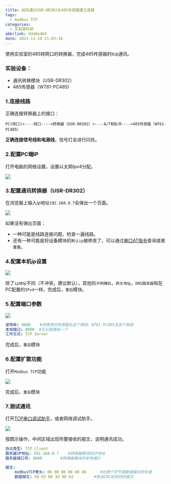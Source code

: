 ```yaml
---
title: 如何通过USR-DR302与485传感器建立连接
tags:
  - modbus TCP
categories:
  - 实验室科研
abbrlink: dda0e464
date: 2021-11-19 21:03:34
---
```


使用实验室的485转网口的转换器，完成485传感器的tcp通讯。

<!--more-->

### 实验设备：

- 通讯转换模块（USR-DR302）
- 485传感器（WT61-PC485)

### 1.连接线路

正确连接转换器上的接口：

```
PC(网口)<----网口---->转换器（USR-DR302）<----A/T和B/R---->485传感器（WT61-PC485）
```

**正确连接信号线和电源线**，信号灯会进行闪烁。

### 2.配置PC端IP

打开电脑的网络设置，设置以太网Ipv4分配。

![](connect_2.jpg)

### 3.配置通讯转换器（USR-DR302）

在浏览器上输入ip地址`192.168.0.7`会弹出一个页面。

![](connect_3.jpg)

如果没有弹出页面：

- 一种可能是线路连接问题，检查一遍线路。
- 还有一种可能是将设备模块的`默认ip`被修改了，可以通过[串口AT指令](https://www.usr.cn/Down/USR-DR302_V1.0.3.pdf)查询或者`重置`。

### 4.配置本机ip设置

![](connect_4.jpg)

除了`ip地址`不同（不冲突，建议默认），其他的`子网掩码`，`网关地址`，`DNS服务器`和在PC配置的`IPv4`一样。完成后，`重启`模块。

### 5.配置端口参数

![](connect_5.jpg)

```yml
波特率: 9600    #所使用的传感器在这个频段，WT61-PC485在这个频段
本地端口: 8000	#可以随意给一个
工作方式: TCP Server 
```

完成后，`重启`模块

### 6.配置扩散功能

打开`Modbus TCP`功能

![](connect_6.jpg)

完成后，`重启`模块

### 7.测试通讯

打开[TCP串口调试助手](https://www.usr.cn/Down/Software/USR-TCP232-Test-V1.3.exe)，或者网络调试助手。

![](connect_7.jpg)

按图示操作，中间区域出现所要接收的报文，说明通讯成功。

```yml
协议类型: TCP Client    
服务器IP地址: 192.168.0.7	#转换器模块的IP地址
服务器端口号: 8000		#转换器模块的本地端口

报文: 
	modbusTCP表头: 00 00 00 00 00 06 		#后两个字节是数据报文的长度
	数据报文: 50 03 00 3d 00 03			#除去CRC校验码的报文
```

